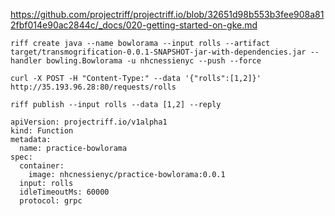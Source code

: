 https://github.com/projectriff/projectriff.io/blob/32651d98b553b3fee908a812fbf014e90ac2844c/_docs/020-getting-started-on-gke.md

`riff create java --name bowlorama --input rolls --artifact target/transmogrification-0.0.1-SNAPSHOT-jar-with-dependencies.jar --handler bowling.Bowlorama -u nhcnessienyc --push --force`

`curl -X POST -H "Content-Type:" --data '{"rolls":[1,2]}' http://35.193.96.28:80/requests/rolls`

`riff publish --input rolls --data [1,2] --reply`

```
apiVersion: projectriff.io/v1alpha1
kind: Function
metadata:
  name: practice-bowlorama
spec:
  container:
    image: nhcnessienyc/practice-bowlorama:0.0.1
  input: rolls
  idleTimeoutMs: 60000
  protocol: grpc
```